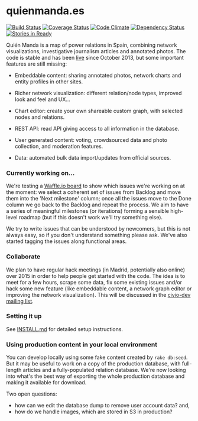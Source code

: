quienmanda.es
=============

[![Build Status](https://travis-ci.org/civio/quienmanda.es.png)](https://travis-ci.org/civio/quienmanda.es)
[![Coverage Status](https://coveralls.io/repos/civio/quienmanda.es/badge.png?branch=master)](https://coveralls.io/r/civio/quienmanda.es?branch=master)
[![Code Climate](https://codeclimate.com/github/civio/quienmanda.es.png)](https://codeclimate.com/github/civio/quienmanda.es)
[![Dependency Status](https://gemnasium.com/civio/quienmanda.es.png)](https://gemnasium.com/civio/quienmanda.es)
[![Stories in Ready](https://badge.waffle.io/civio/quienmanda.es.svg?label=ready&title=Ready)](http://waffle.io/civio/quienmanda.es)

Quién Manda is a map of power relations in Spain, combining network visualizations, investigative journalism articles and annotated photos. The code is stable and has been [live](http://quienmanda.es) since October 2013, but some important features are still missing:

 * Embeddable content: sharing annotated photos, network charts and entity profiles in other sites.
 
 * Richer network visualization: different relation/node types, improved look and feel and UX...
 
 * Chart editor: create your own shareable custom graph, with selected nodes and relations.
 
 * REST API: read API giving access to all information in the database.

 * User generated content: voting, crowdsourced data and photo collection, and moderation features.

 * Data: automated bulk data import/updates from official sources.

### Currently working on...

We're testing a [Waffle.io board](https://waffle.io/civio/quienmanda.es) to show which issues we're working on at the moment: we select a coherent set of issues from Backlog and move them into the 'Next milestone' column; once all the issues move to the Done column we go back to the Backlog and repeat the process. We aim to have a series of meaningful milestones (or iterations) forming a sensible high-level roadmap (but if this doesn't work we'll try something else).

We try to write issues that can be understood by newcomers, but this is not always easy, so if you don't understand something please ask. We've also started tagging the issues along functional areas.

### Collaborate

We plan to have regular hack meetings (in Madrid, potentially also online) over 2015 in order to help people get started with the code. The idea is to meet for a few hours, scrape some data, fix some existing issues and/or hack some new feature (like embeddable content, a network graph editor or improving the network visualization). This will be discussed in the [civio-dev mailing list](https://groups.google.com/forum/#!forum/civio-dev).

### Setting it up

See [INSTALL.md](INSTALL.md) for detailed setup instructions.

### Using production content in your local environment

You can develop locally using some fake content created by `rake db:seed`. But it may be useful to work on a copy of the production database, with full-length articles and a fully-populated relation database. We're now looking into what's the best way of exporting the whole production database and making it available for download. 

Two open questions: 
 * how can we edit the database dump to remove user account data? and,
 * how do we handle images, which are stored in S3 in production?

